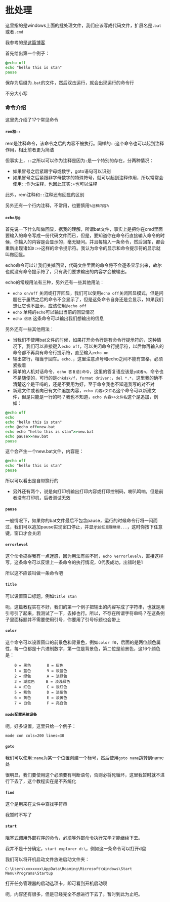 # 批处理

这里指的是windows上面的批处理文件，我们应该写成代码文件，扩展名是`.bat`或者`.cmd`

我参考的是[这篇博客](http://www.cnblogs.com/phyllis/archive/2011/05/19/2051131.html)

首先给出第一个例子：

~~~cmd
@echo off
echo "hello this is stan"
pause
~~~

保存为后缀为`.bat`的文件，然后双击运行，就会出现运行的命令行

不分大小写

### 命令介绍

这里先介绍了17个常见命令

#### `rem和::`

rem是注释命令，该命令之后的内容不被执行。同样的`::`这个命令也可以起到注释作用，相比前者更为简洁

但事实上，`::`之所以可以作为注释是因为`:`是一个特别的存在，分两种情况：

-   如果冒号之后紧跟字母或数字，goto语句可以识别
-   如果冒号之后紧跟非字母数字的特殊符号，就可以起到注释作用，所以常常会使用`::`作为注释，也因此其实`:+`也可以注释

此外，rem注释和`::`注释还有回显的区别



另外还有一个行内注释，不常用，也要慎用`%注释内容%`



#### `echo与@`

首先说一下什么叫做回显，据我的理解，所谓bat文件，事实上是把你在cmd里面要输入的命令写成一份代码文件而已，但是，要知道你在命令行直接输入命令的时候，你输入的内容是会显示的，毫无疑问。并且每输入一条命令，然后回车，都会重新出现诸如`D:>>`这样的命令提示符。我认为命令的显示和命令提示符的显示就叫做回显。

echo命令可以让我们关掉回显，代码文件里面的命令将不会逐条显示出来，故尔也就没有命令提示符了，只有我们要求输出的内容才会被输出。

echo的常规用法有三种，另外还有一些其他用法：

-   `echo on/off` 关闭或打开回显，我们可以使用`echo off`关闭回显模式，但是问题在于虽然之后的命令不会显示了，但是这条命令自身还是会显示，如果我们想让它也不显示，应该使用`@echo off`
-   `echo` 单纯的`echo`可以输出当前的回显情况
-   `echo 信息` 这条命令可以输出我们想输出的信息

另外还有一些其他用法：

-   当我们不使用bat文件的时候，如果打开命令行是有命令行提示符的，这种情况下，我们可以直接键入`echo off`，可以关闭命令行提示符，以后你再输入的命令都不再具有命令行提示符，直至输入`echo on`
-   输出空行，相当于回车。`echo.`，这里注意点号和echo之间不能有空格，必须紧挨着
-   简单的人机对话命令，`echo 答复语|命令`，这里的答复语应该是`y或者n`，命令也不是随便的，可行的是`chkdsk/f`，`format driver:`，`del *.*`，这里我的确不清楚这个是干吗的，还是不要用为好，至于命令我也不知道我写的对不对
-   新建文件或者向已有文件追加内容，`echo 内容>文件名`这个命令可以新建文件，但是只能是一行的吗？我也不知道，`echo 内容>>文件名`这个是追加，例如：

~~~cmd
@echo off
echo
echo "hello this is stan"
echo @echo off>new.bat
echo echo "hello this is stan">>new.bat
echo pause>>new.bat
pause
~~~

这个会产生一个new.bat文件，内容是：

~~~cmd
@echo off
echo "hello this is stan"
pause

~~~

所以可以看出是自带换行的

-   另外还有两个，说是向打印机输出打印内容或打印控制码，喇叭鸣响，但是前者没有打印机，后者测试无效



#### `pause`

一般情况下，如果你的bat文件最后不包含pause，运行的时候命令行将一闪而过，我们可以追加pause实现窗口停止，并显示`按任意键继续...`，这时你按下任意键，窗口才会关闭



#### `errorlevel`

这个命令搞得我有一点迷惑，因为用法有些不同，`echo %errorlevel%`，直接这样写，这条命令可以反馈上一条命令的执行情况，0代表成功，出错时是1

所以这不应该叫做一条命令吧



#### `title`

可以设置窗口标题，例如`title stan`

呃，这篇教程实在不好，我们的第一个例子把输出的内容写成了字符串，也就是用引号引了起来，我测试了一下，去掉也行。所以，不存在所谓字符串吗？在这条例子里面标题并不需要使用引号，你要用了引号标题也会带上



#### `color`

这个命令可以设置窗口的前景色和背景色，例如`color f0`，后面的是两位颜色属性，每一位都是十六进制数字，第一位是背景色，第二位是前景色，这16个颜色是：

~~~
    0 = 黑色       8 = 灰色
    1 = 蓝色       9 = 淡蓝色
    2 = 绿色       A = 淡绿色
    3 = 湖蓝色     B = 淡浅绿色
    4 = 红色       C = 淡红色
    5 = 紫色       D = 淡紫色
    6 = 黄色       E = 淡黄色
    7 = 白色       F = 亮白色
~~~



#### `mode配置系统设备`

呃，好多设置，这里只给一个例子：

`mode con cols=200 lines=30`



#### `goto`

我们可以使用`:name`为某一个位置创建一个标号，然后使用`goto name`跳转到name处

很明显，我们要使用这个必须要有判断语句，否则必将死循环，这里我暂时就不进行下去了，这个教程实在是不系统化

#### `find`

这个是用来在文件中查找字符串

我暂时不写了



#### `start`

阻塞式调用外部程序的命令，必须等外部命令执行完毕才能继续下去。

我并不是十分确定，`start explorer d:\`，例如这一条命令可以打开d盘





我们可以将开机启动文件放进启动文件夹：

`C:\Users\xxxxxxx\AppData\Roaming\Microsoft\Windows\Start Menu\Programs\Startup`



打开任务管理器的启动选项卡，即可看到开机启动项



呃，内容还有很多，但是已经完全不想进行下去了。暂时到此为止吧。



